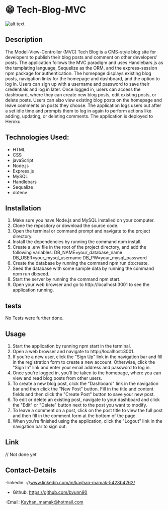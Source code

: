 # 😁 Tech-Blog-MVC

![alt text](<./images/Screenshot%20(49).png>)

## Description

The Model-View-Controller (MVC) Tech Blog is a CMS-style blog site for developers to publish their blog posts and comment on other developers' posts. The application follows the MVC paradigm and uses Handlebars.js as the templating language, Sequelize as the ORM, and the express-session npm package for authentication. The homepage displays existing blog posts, navigation links for the homepage and dashboard, and the option to log in. Users can sign up with a username and password to save their credentials and log in later. Once logged in, users can access the dashboard, where they can create new blog posts, edit existing posts, or delete posts. Users can also view existing blog posts on the homepage and leave comments on posts they choose. The application logs users out after a set idle time and prompts them to log in again to perform actions like adding, updating, or deleting comments. The application is deployed to Heroku.

## Technologies Used:

- HTML
- CSS
- javaScript
- Node.js
- Express.js
- MySQL
- Handlebars
- Sequalize
- dotenv

## Installation

1. Make sure you have Node.js and MySQL installed on your computer.
2. Clone the repository or download the source code.
3. Open the terminal or command prompt and navigate to the project directory.
4. Install the dependencies by running the command npm install.
5. Create a .env file in the root of the project directory, and add the following
   variables: DB_NAME=your_database_name
   DB_USER=your_mysql_username
   DB_PW=your_mysql_password
6. Create the database by running the command npm run db:create.
7. Seed the database with some sample data by running the command npm run db:seed.
8. Start the server by running the command npm start.
9. Open your web browser and go to http://localhost:3001 to see the application running.

## tests

No Tests were further done.

## Usage

1. Start the application by running npm start in the terminal.
2. Open a web browser and navigate to http://localhost:3001.
3. If you're a new user, click the "Sign Up" link in the navigation bar and fill in the registration form to create a new account. Otherwise, click the "Sign In" link and enter your email address and password to log in.
4. Once you're logged in, you'll be taken to the homepage, where you can view and read blog posts from other users.
5. To create a new blog post, click the "Dashboard" link in the navigation bar and then click the "New Post" button. Fill in the title and content fields and then click the "Create Post" button to save your new post.
6. To edit or delete an existing post, navigate to your dashboard and click the "Edit" or "Delete" button next to the post you want to modify.
7. To leave a comment on a post, click on the post title to view the full post and then fill in the comment form at the bottom of the page.
8. When you're finished using the application, click the "Logout" link in the navigation bar to sign out.

## Link

// Not done yet

## Contact-Details

-linkedin: ://www.linkedin.com/in/kayhan-mamak-5423b4262/

- Github: https://github.com/byunn90

-Email: Kayhan_mamak@hotmail.com
